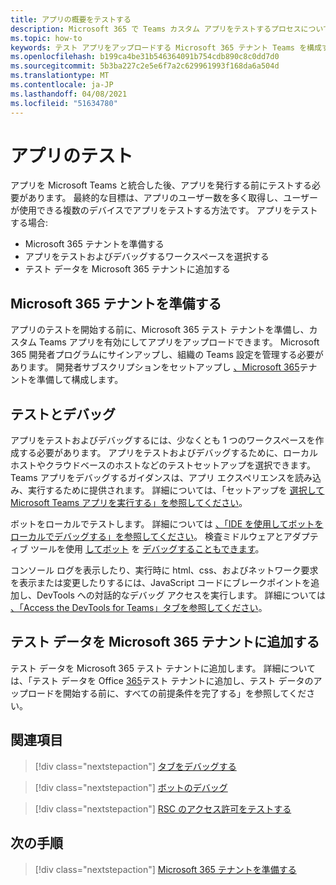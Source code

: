 ```yaml
---
title: アプリの概要をテストする
description: Microsoft 365 で Teams カスタム アプリをテストするプロセスについて説明します。
ms.topic: how-to
keywords: テスト アプリをアップロードする Microsoft 365 テナント Teams を構成する
ms.openlocfilehash: b199ca4be31b546364091b754cdb890c8c0dd7d0
ms.sourcegitcommit: 5b3ba227c2e5e6f7a2c629961993f168da6a504d
ms.translationtype: MT
ms.contentlocale: ja-JP
ms.lasthandoff: 04/08/2021
ms.locfileid: "51634780"
---
```

# <a name="test-your-app"></a>アプリのテスト

アプリを Microsoft Teams と統合した後、アプリを発行する前にテストする必要があります。 最終的な目標は、アプリのユーザー数を多く取得し、ユーザーが使用できる複数のデバイスでアプリをテストする方法です。 アプリをテストする場合:

* Microsoft 365 テナントを準備する
* アプリをテストおよびデバッグするワークスペースを選択する
* テスト データを Microsoft 365 テナントに追加する

## <a name="prepare-your-microsoft-365-tenant"></a>Microsoft 365 テナントを準備する

アプリのテストを開始する前に、Microsoft 365 テスト テナントを準備し、カスタム Teams アプリを有効にしてアプリをアップロードできます。 Microsoft 365 開発者プログラムにサインアップし、組織の Teams 設定を管理する必要があります。 開発者サブスクリプションをセットアップし [、Microsoft 365](~/concepts/build-and-test/prepare-your-o365-tenant.md)テナントを準備して構成します。

## <a name="test-and-debug"></a>テストとデバッグ

アプリをテストおよびデバッグするには、少なくとも 1 つのワークスペースを作成する必要があります。 アプリをテストおよびデバッグするために、ローカル ホストやクラウドベースのホストなどのテストセットアップを選択できます。 Teams アプリをデバッグするガイダンスは、アプリ エクスペリエンスを読み込み、実行するために提供されます。 詳細については、「セットアップを [選択して Microsoft Teams アプリを実行する」を参照してください](~/concepts/build-and-test/debug.md)。

ボットをローカルでテストします。 詳細については [、「IDE を使用してボットをローカルでデバッグする」を参照してください](~/bots/how-to/debug/locally-with-an-ide.md)。 検査ミドルウェアとアダプティブ ツールを使用 [してボット](/azure/bot-service/bot-service-debug-inspection-middleware?view=azure-bot-service-4.0&tabs=csharp&preserve-view=true) を [デバッグすることもできます](/azure/bot-service/bot-service-debug-adaptive-tools?view=azure-bot-service-4.0&preserve-view=true)。 

コンソール ログを表示したり、実行時に html、css、およびネットワーク要求を表示または変更したりするには、JavaScript コードにブレークポイントを追加し、DevTools への対話的なデバッグ アクセスを実行します。 詳細については [、「Access the DevTools for Teams」タブを参照してください](~/tabs/how-to/developer-tools.md)。 

## <a name="add-test-data-to-your-microsoft-365-tenant"></a>テスト データを Microsoft 365 テナントに追加する

テスト データを Microsoft 365 テスト テナントに追加します。 詳細については、「テスト データを Office [365](~/concepts/build-and-test/test-data.md)テスト テナントに追加し、テスト データのアップロードを開始する前に、すべての前提条件を完了する」を参照してください。

## <a name="see-also"></a>関連項目

> [!div class="nextstepaction"]
> [タブをデバッグする](~/tabs/how-to/developer-tools.md)
 
> [!div class="nextstepaction"]
> [ボットのデバッグ](~/bots/how-to/debug/locally-with-an-ide.md)

> [!div class="nextstepaction"]
> [RSC のアクセス許可をテストする](~/graph-api/rsc/test-resource-specific-consent.md)

## <a name="next-step"></a>次の手順

> [!div class="nextstepaction"]
> [Microsoft 365 テナントを準備する](~/concepts/build-and-test/prepare-your-o365-tenant.md)
